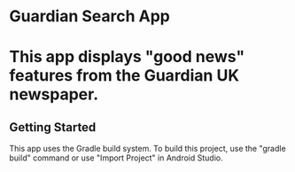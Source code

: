 Guardian Search App
===================================


This app displays "good news" features from the Guardian UK newspaper.
=======

Getting Started
---------------


This app uses the Gradle build system. To build this project, use the
"gradle build" command or use "Import Project" in Android Studio.
